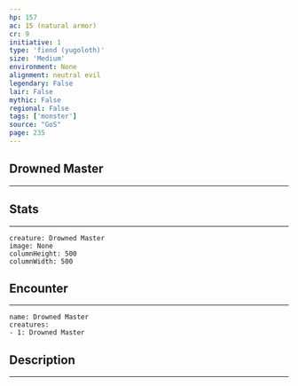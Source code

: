 ```yaml
---
hp: 157
ac: 15 (natural armor)
cr: 9
initiative: 1
type: 'fiend (yugoloth)'    
size: 'Medium'
environment: None
alignment: neutral evil
legendary: False
lair: False
mythic: False
regional: False
tags: ['monster']
source: "GoS"
page: 235
---
```


## Drowned Master
---



## Stats
---

```statblock
creature: Drowned Master
image: None
columnHeight: 500
columnWidth: 500
```

## Encounter
---

```encounter-table
name: Drowned Master
creatures:
- 1: Drowned Master
```

## Description
---




